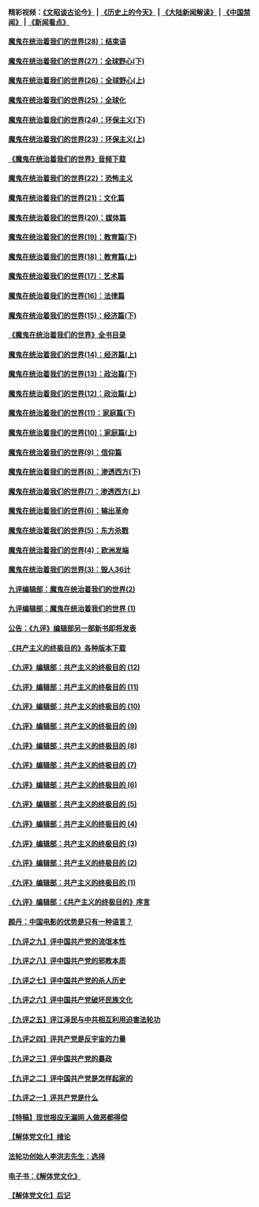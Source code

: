 #### 精彩视频：[《文昭谈古论今》](http://45.32.25.56/wenzhao) | [《历史上的今天》](http://45.32.25.56/today-in-history) | [《大陆新闻解读》](http://45.32.25.56/ntdtv-comedy) | [《中国禁闻》](http://45.32.25.56/ntdtv-news) | [《新闻看点》](http://45.32.25.56/news-insight) 

 #### [魔鬼在统治着我们的世界(28)：结束语](../pages/nsc422/n10936246.md?t=02080031) 

#### [魔鬼在统治着我们的世界(27)：全球野心(下)](../pages/nsc422/n10928319.md?t=02080031) 

#### [魔鬼在统治着我们的世界(26)：全球野心(上)](../pages/nsc422/n10900318.md?t=02080031) 

#### [魔鬼在统治着我们的世界(25)：全球化](../pages/nsc422/n10788205.md?t=02080031) 

#### [魔鬼在统治着我们的世界(24)：环保主义(下)](../pages/nsc422/n10695307.md?t=02080031) 

#### [魔鬼在统治着我们的世界(23)：环保主义(上)](../pages/nsc422/n10688613.md?t=02080031) 

#### [《魔鬼在统治着我们的世界》音频下载](../pages/nsc422/n10635553.md?t=02080031) 

#### [魔鬼在统治着我们的世界(22)：恐怖主义](../pages/nsc422/n10614727.md?t=02080031) 

#### [魔鬼在统治着我们的世界(21)：文化篇](../pages/nsc422/n10597706.md?t=02080031) 

#### [魔鬼在统治着我们的世界(20)：媒体篇](../pages/nsc422/n10586579.md?t=02080031) 

#### [魔鬼在统治着我们的世界(19)：教育篇(下)](../pages/nsc422/n10564808.md?t=02080031) 

#### [魔鬼在统治着我们的世界(18)：教育篇(上)](../pages/nsc422/n10526970.md?t=02080031) 

#### [魔鬼在统治着我们的世界(17)：艺术篇](../pages/nsc422/n10499093.md?t=02080031) 

#### [魔鬼在统治着我们的世界(16)：法律篇](../pages/nsc422/n10485969.md?t=02080031) 

#### [魔鬼在统治着我们的世界(15)：经济篇(下)](../pages/nsc422/n10469975.md?t=02080031) 

#### [《魔鬼在统治着我们的世界》全书目录](../pages/nsc422/n10464261.md?t=02080031) 

#### [魔鬼在统治着我们的世界(14)：经济篇(上)](../pages/nsc422/n10457370.md?t=02080031) 

#### [魔鬼在统治着我们的世界(13)：政治篇(下)](../pages/nsc422/n10448270.md?t=02080031) 

#### [魔鬼在统治着我们的世界(12)：政治篇(上)](../pages/nsc422/n10444576.md?t=02080031) 

#### [魔鬼在统治着我们的世界(11)：家庭篇(下)](../pages/nsc422/n10440961.md?t=02080031) 

#### [魔鬼在统治着我们的世界(10)：家庭篇(上)](../pages/nsc422/n10435448.md?t=02080031) 

#### [魔鬼在统治着我们的世界(9)：信仰篇](../pages/nsc422/n10432159.md?t=02080031) 

#### [魔鬼在统治着我们的世界(8)：渗透西方(下)](../pages/nsc422/n10429603.md?t=02080031) 

#### [魔鬼在统治着我们的世界(7)：渗透西方(上)](../pages/nsc422/n10426013.md?t=02080031) 

#### [魔鬼在统治着我们的世界(6)：输出革命](../pages/nsc422/n10421536.md?t=02080031) 

#### [魔鬼在统治着我们的世界(5)：东方杀戮](../pages/nsc422/n10417707.md?t=02080031) 

#### [魔鬼在统治着我们的世界(4)：欧洲发端](../pages/nsc422/n10414890.md?t=02080031) 

#### [魔鬼在统治着我们的世界(3)：毁人36计](../pages/nsc422/n10411583.md?t=02080031) 

#### [九评编辑部：魔鬼在统治着我们的世界(2)](../pages/nsc422/n10410036.md?t=02080031) 

#### [九评编辑部：魔鬼在统治着我们的世界 (1)](../pages/nsc422/n10406825.md?t=02080031) 

#### [公告：《九评》编辑部另一部新书即将发表](../pages/nsc422/n10405104.md?t=02080031) 

#### [《共产主义的终极目的》各种版本下载](../pages/nsc422/n10022138.md?t=02080031) 

#### [《九评》编辑部：共产主义的终极目的 (12)](../pages/nsc422/n9933272.md?t=02080031) 

#### [《九评》编辑部：共产主义的终极目的 (11)](../pages/nsc422/n9924973.md?t=02080031) 

#### [《九评》编辑部：共产主义的终极目的 (10)](../pages/nsc422/n9920883.md?t=02080031) 

#### [《九评》编辑部：共产主义的终极目的 (9)](../pages/nsc422/n9916363.md?t=02080031) 

#### [《九评》编辑部：共产主义的终极目的 (8)](../pages/nsc422/n9912488.md?t=02080031) 

#### [《九评》编辑部：共产主义的终极目的 (7)](../pages/nsc422/n9901176.md?t=02080031) 

#### [《九评》编辑部：共产主义的终极目的 (6)](../pages/nsc422/n9899359.md?t=02080031) 

#### [《九评》编辑部：共产主义的终极目的 (5)](../pages/nsc422/n9893174.md?t=02080031) 

#### [《九评》编辑部：共产主义的终极目的 (4)](../pages/nsc422/n9891246.md?t=02080031) 

#### [《九评》编辑部：共产主义的终极目的 (3)](../pages/nsc422/n9879879.md?t=02080031) 

#### [《九评》编辑部：共产主义的终极目的 (2)](../pages/nsc422/n9876205.md?t=02080031) 

#### [《九评》编辑部：共产主义的终极目的 (1)](../pages/nsc422/n9865857.md?t=02080031) 

#### [《九评》编辑部：《共产主义的终极目的》序言](../pages/nsc422/n9862666.md?t=02080031) 

#### [颜丹：中国电影的优势是只有一种语言？](../pages/nsc422/n9583062.md?t=02080031) 

#### [【九评之九】评中国共产党的流氓本性](../pages/nsc422/n737542.md?t=02080031) 

#### [【九评之八】评中国共产党的邪教本质](../pages/nsc422/n735942.md?t=02080031) 

#### [【九评之七】评中国共产党的杀人历史](../pages/nsc422/n733806.md?t=02080031) 

#### [【九评之六】评中国共产党破坏民族文化](../pages/nsc422/n731667.md?t=02080031) 

#### [【九评之五】评江泽民与中共相互利用迫害法轮功](../pages/nsc422/n730058.md?t=02080031) 

#### [【九评之四】评共产党是反宇宙的力量](../pages/nsc422/n727814.md?t=02080031) 

#### [【九评之三】评中国共产党的暴政](../pages/nsc422/n725597.md?t=02080031) 

#### [【九评之二】评中国共产党是怎样起家的](../pages/nsc422/n723946.md?t=02080031) 

#### [【九评之一】评共产党是什么](../pages/nsc422/n722529.md?t=02080031) 

#### [【特稿】现世报应无漏网 人做恶都得偿](../pages/nsc422/n4215167.md?t=02080031) 

#### [【解体党文化】绪论](../pages/nsc422/n1449356.md?t=02080031) 

#### [法轮功创始人李洪志先生：选择](../pages/nsc422/n3580738.md?t=02080031) 

#### [电子书：《解体党文化》](../pages/nsc422/n1573484.md?t=02080031) 

#### [【解体党文化】后记](../pages/nsc422/n1531999.md?t=02080031) 

